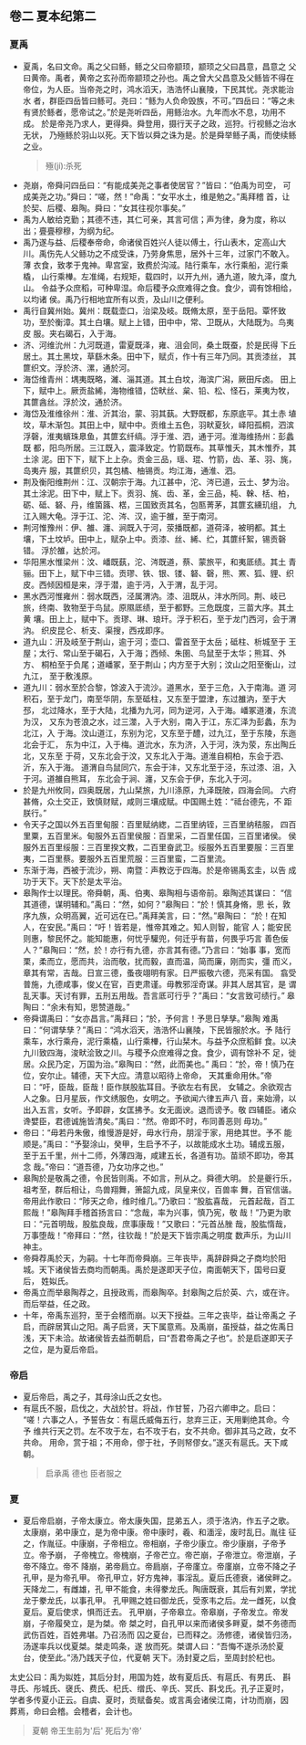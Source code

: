 ## 卷二  夏本纪第二
### 夏禹
* 夏禹，名曰文命。禹之父曰鲧，鲧之父曰帝颛顼，颛顼之父曰昌意，昌意之
父曰黄帝。禹者，黄帝之玄孙而帝颛顼之孙也。禹之曾大父昌意及父鲧皆不得在
帝位，为人臣。当帝尧之时，鸿水滔天，浩浩怀山襄陵，下民其忧。尧求能治水
者，群臣四岳皆曰鲧可。尧曰：“鲧为人负命毁族，不可。”四岳曰：“等之未
有贤於鲧者，愿帝试之。”於是尧听四岳，用鲧治水。九年而水不息，功用不成。
於是帝尧乃求人，更得舜。舜登用，摄行天子之政，巡狩。行视鲧之治水无状，
乃殛鲧於羽山以死。天下皆以舜之诛为是。於是舜举鲧子禹，而使续鲧之业。
    > 殛(jí):杀死
* 尧崩，帝舜问四岳曰：“有能成美尧之事者使居官？”皆曰：“伯禹为司空，
可成美尧之功。”舜曰：“嗟，然！”命禹：“女平水土，维是勉之。”禹拜稽
首，让於契、后稷、皋陶。舜曰：“女其往视尔事矣。”
* 禹为人敏给克勤；其德不违，其仁可亲，其言可信；声为律，身为度，称以
出；亹亹穆穆，为纲为纪。
* 禹乃遂与益、后稷奉帝命，命诸侯百姓兴人徒以傅土，行山表木，定高山大
川。禹伤先人父鲧功之不成受诛，乃劳身焦思，居外十三年，过家门不敢入。薄
衣食，致孝于鬼神。卑宫室，致费於沟淢。陆行乘车，水行乘船，泥行乘橇，
山行乘檋。左准绳，右规矩，载四时，以开九州，通九道，陂九泽，度九山。
令益予众庶稻，可种卑湿。命后稷予众庶难得之食。食少，调有馀相给，以均诸
侯。禹乃行相地宜所有以贡，及山川之便利。
* 禹行自冀州始。冀州：既载壶口，治梁及岐。既脩太原，至于岳阳。覃怀致
功，至於衡漳。其土白壤。赋上上错，田中中，常、卫既从，大陆既为。鸟夷皮
服。夹右碣石，入于海。
* 济、河维沇州：九河既道，雷夏既泽，雍、沮会同，桑土既蚕，於是民得
下丘居土。其土黑坟，草繇木条。田中下，赋贞，作十有三年乃同。其贡漆丝，
其篚织文。浮於济、漯，通於河。
* 海岱维青州：堣夷既略，濰、淄其道。其土白坟，海滨广潟，厥田斥卤。
田上下，赋中上。厥贡盐絺，海物维错，岱畎丝、枲、铅、松、怪石，莱夷为牧，
其篚酓丝。浮於汶，通於济。
* 海岱及淮维徐州：淮、沂其治，蒙、羽其蓺。大野既都，东原底平。其土赤
埴坟，草木渐包。其田上中，赋中中。贡维土五色，羽畎夏狄，峄阳孤桐，泗滨
浮磬，淮夷蠙珠臮鱼，其篚玄纤缟。浮于淮、泗，通于河。淮海维扬州：彭蠡既
都，阳鸟所居。三江既入，震泽致定。竹箭既布。其草惟夭，其木惟乔，其土涂
泥。田下下，赋下上上杂。贡金三品，瑶、琨、竹箭，齿、革、羽、旄，岛夷卉
服，其篚织贝，其包橘、柚锡贡。均江海，通淮、泗。
* 荆及衡阳维荆州：江、汉朝宗于海。九江甚中，沱、涔已道，云土、梦为治。
其土涂泥。田下中，赋上下。贡羽、旄、齿、革，金三品，杶、榦、栝、柏，
砺、砥、砮、丹，维箘簬、楛，三国致贡其名，包匦菁茅，其篚玄纁玑组，
九江入赐大龟。浮于江、沱、涔、汉，逾于雒，至于南河。
* 荆河惟豫州：伊、雒、瀍、涧既入于河，荥播既都，道荷泽，被明都。其土
壤，下土坟垆。田中上，赋杂上中。贡漆、丝、絺、纻，其篚纤絮，锡贡磬错。
浮於雒，达於河。
* 华阳黑水惟梁州：汶、嶓既蓺，沱、涔既道，蔡、蒙旅平，和夷厎绩。其土
青骊。田下上，赋下中三错。贡璆、铁、银、镂、砮、磬，熊、罴、狐、貍、织
皮。西倾因桓是来，浮于潜，逾于沔，入于渭，乱于河。
* 黑水西河惟雍州：弱水既西，泾属渭汭。漆、沮既从，沣水所同。荆、岐已
旅，终南、敦物至于鸟鼠。原隰厎绩，至于都野。三危既度，三苗大序。其土黄
壤。田上上，赋中下。贡璆、琳、琅玕。浮于积石，至于龙门西河，会于渭汭。
织皮昆仑、析支、渠搜，西戎即序。
* 道九山：汧及岐至于荆山，逾于河；壶口、雷首至于太岳；砥柱、析城至于
王屋；太行、常山至于碣石，入于海；西倾、朱圉、鸟鼠至于太华；熊耳、外方、
桐柏至于负尾；道嶓冢，至于荆山；内方至于大别；汶山之阳至衡山，过九江，
至于敷浅原。
* 道九川：弱水至於合黎，馀波入于流沙。道黑水，至于三危，入于南海。道
河积石，至于龙门，南至华阴，东至砥柱，又东至于盟津，东过雒汭，至于大邳，
北过降水，至于大陆，北播为九河，同为逆河，入于海。嶓冢道瀁，东流为汉，
又东为苍浪之水，过三澨，入于大别，南入于江，东汇泽为彭蠡，东为北江，入
于海。汶山道江，东别为沱，又东至于醴，过九江，至于东陵，东迤北会于汇，
东为中江，入于梅。道沇水，东为济，入于河，泆为荥，东出陶丘北，又东至
于荷，又东北会于汶，又东北入于海。道淮自桐柏，东会于泗、沂，东入于海。
道渭自鸟鼠同穴，东会于沣，又东北至于泾，东过漆、沮，入于河。道雒自熊耳，
东北会于涧、瀍，又东会于伊，东北入于河。
* 於是九州攸同，四奥既居，九山栞旅，九川涤原，九泽既陂，四海会同。
六府甚脩，众土交正，致慎财赋，咸则三壤成赋。中国赐土姓：“祗台德先，不
距朕行。”
* 令天子之国以外五百里甸服：百里赋纳緫，二百里纳铚，三百里纳秸服，
四百里粟，五百里米。甸服外五百里侯服：百里采，二百里任国，三百里诸侯。
侯服外五百里绥服：三百里揆文教，二百里奋武卫。绥服外五百里要服：三百里
夷，二百里蔡。要服外五百里荒服：三百里蛮，二百里流。
* 东渐于海，西被于流沙，朔、南暨：声教讫于四海。於是帝锡禹玄圭，以告
成功于天下。天下於是太平治。
* 皋陶作士以理民。帝舜朝，禹、伯夷、皋陶相与语帝前。皋陶述其谋曰：
“信其道德，谋明辅和。”禹曰：“然，如何？”皋陶曰：“於！慎其身脩，思
长，敦序九族，众明高翼，近可远在已。”禹拜美言，曰：“然。”皋陶曰：
“於！在知人，在安民。”禹曰：“吁！皆若是，惟帝其难之。知人则智，能官
人；能安民则惠，黎民怀之。能知能惠，何忧乎驩兜，何迁乎有苗，何畏乎巧言
善色佞人？”皋陶曰：“然，於！亦行有九德，亦言其有德。”乃言曰：“始事
事，宽而栗，柔而立，愿而共，治而敬，扰而毅，直而温，简而廉，刚而实，彊
而义，章其有常，吉哉。日宣三德，蚤夜翊明有家。日严振敬六德，亮采有国。
翕受普施，九德咸事，俊乂在官，百吏肃谨。毋教邪淫奇谋。非其人居其官，是
谓乱天事。天讨有罪，五刑五用哉。吾言厎可行乎？”禹曰：“女言致可绩行。”
皋陶曰：“余未有知，思赞道哉。”
* 帝舜谓禹曰：“女亦昌言。”禹拜曰；“於，予何言！予思日孳孳。”皋陶
难禹曰：“何谓孳孳？”禹曰：“鸿水滔天，浩浩怀山襄陵，下民皆服於水。予
陆行乘车，水行乘舟，泥行乘橇，山行乘檋，行山栞木。与益予众庶稻鲜
食。以决九川致四海，浚畎浍致之川。与稷予众庶难得之食。食少，调有馀补不
足，徙居。众民乃定，万国为治。”皋陶曰：“然，此而美也。”
禹曰：“於，帝！慎乃在位，安尔止。辅德，天下大应。清意以昭待上帝命，
天其重命用休。”帝曰：“吁，臣哉，臣哉！臣作朕股肱耳目。予欲左右有民，
女辅之。余欲观古人之象。日月星辰，作文绣服色，女明之。予欲闻六律五声八
音，来始滑，以出入五言，女听。予即辟，女匡拂予。女无面谀。退而谤予。敬
四辅臣。诸众谗嬖臣，君德诚施皆清矣。”禹曰：“然。帝即不时，布同善恶则
毋功。”
* 帝曰：“毋若丹朱傲，维慢游是好，毋水行舟，朋淫于家，用绝其世。予不
能顺是。”禹曰：“予娶涂山，癸甲，生启予不子，以故能成水土功。辅成五服，
至于五千里，州十二师，外薄四海，咸建五长，各道有功。苗顽不即功，帝其念
哉。”帝曰：“道吾德，乃女功序之也。”
* 皋陶於是敬禹之德，令民皆则禹。不如言，刑从之。舜德大明。
於是夔行乐，祖考至，群后相让，鸟兽翔舞，箫韶九成，凤皇来仪，百兽率
舞，百官信谐。帝用此作歌曰：“陟天之命，维时维几。”乃歌曰：“股肱喜哉，
元首起哉，百工熙哉！”皋陶拜手稽首扬言曰：“念哉，率为兴事，慎乃宪，敬
哉！”乃更为歌曰：“元首明哉，股肱良哉，庶事康哉！”又歌曰：“元首丛脞
哉，股肱惰哉，万事堕哉！”帝拜曰：“然，往钦哉！”於是天下皆宗禹之明度
数声乐，为山川神主。
* 帝舜荐禹於天，为嗣。十七年而帝舜崩。三年丧毕，禹辞辟舜之子商均於阳
城。天下诸侯皆去商均而朝禹。禹於是遂即天子位，南面朝天下，国号曰夏后，
姓姒氏。
* 帝禹立而举皋陶荐之，且授政焉，而皋陶卒。封皋陶之后於英、六，或在许。
而后举益，任之政。
* 十年，帝禹东巡狩，至于会稽而崩。以天下授益。三年之丧毕，益让帝禹之
子启，而辟居箕山之阳。禹子启贤，天下属意焉。及禹崩，虽授益，益之佐禹日
浅，天下未洽。故诸侯皆去益而朝启，曰“吾君帝禹之子也”。於是启遂即天子
之位，是为夏后帝启。
### 帝启
* 夏后帝启，禹之子，其母涂山氏之女也。
* 有扈氏不服，启伐之，大战於甘。将战，作甘誓，乃召六卿申之。启曰：
“嗟！六事之人，予誓告女：有扈氏威侮五行，怠弃三正，天用剿绝其命。今予
维共行天之罚。左不攻于左，右不攻于右，女不共命。御非其马之政，女不共命。
用命，赏于祖；不用命，僇于社，予则帑僇女。”遂灭有扈氏。天下咸朝。
    > 启承禹 德也 臣者服之
### 夏
* 夏后帝启崩，子帝太康立。帝太康失国，昆弟五人，须于洛汭，作五子之歌。
太康崩，弟中康立，是为帝中康。帝中康时，羲、和湎淫，废时乱日。胤往
征之，作胤征。中康崩，子帝相立。帝相崩，子帝少康立。帝少康崩，子帝予立。帝予崩，
子帝槐立。帝槐崩，子帝芒立。帝芒崩，子帝泄立。帝泄崩，子帝不降立。帝不
降崩，弟帝扃立。帝扃崩，子帝廑立。帝廑崩，立帝不降之子孔甲，是为帝孔甲。
帝孔甲立，好方鬼神，事淫乱。夏后氏德衰，诸侯畔之。天降龙二，有雌雄，孔
甲不能食，未得豢龙氏。陶唐既衰，其后有刘累，学扰龙于豢龙氏，以事孔甲。
孔甲赐之姓曰御龙氏，受豕韦之后。龙一雌死，以食夏后。夏后使求，惧而迁去。
孔甲崩，子帝皋立。帝皋崩，子帝发立。帝发崩，子帝履癸立，是为桀。帝
桀之时，自孔甲以来而诸侯多畔夏，桀不务德而武伤百姓，百姓弗堪。乃召汤而
囚之夏台，已而释之。汤修德，诸侯皆归汤，汤遂率兵以伐夏桀。桀走鸣条，遂
放而死。桀谓人曰：“吾悔不遂杀汤於夏台，使至此。”汤乃践天子位，代夏朝
天下。汤封夏之后，至周封於杞也。

太史公曰：禹为姒姓，其后分封，用国为姓，故有夏后氏、有扈氏、有男氏、
斟寻氏、彤城氏、襃氏、费氏、杞氏、缯氏、辛氏、冥氏、斟戈氏。孔子正夏时，
学者多传夏小正云。自虞、夏时，贡赋备矣。或言禹会诸侯江南，计功而崩，因
葬焉，命曰会稽。会稽者，会计也。

> 夏朝 帝王生前为'后' 死后为'帝'